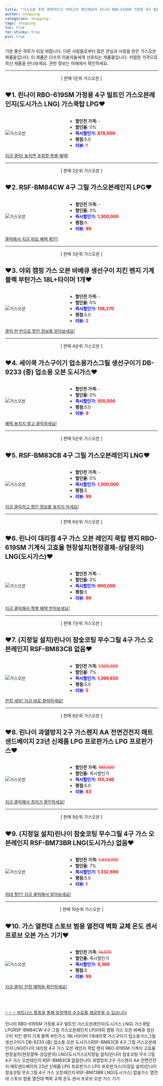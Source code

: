 ```yaml
---
title: "가스오븐 추천 경제적이고 카테고리 확인해보자 린나이 RBO-619SM 가정용 4구 빌트인"
author: shopping
categories: shopping
tags: shopping
toc: true
toc_sticky: true
pin: true
---
```

기분 좋은 하루가 되길 바랍니다. 다른 사람들로부터 많은 관심과 사랑을 받은 가스오븐 제품들입니다. 이 제품은 다수의 이용자들에게 선호되는 제품들입니다. 저렴한 가격으로 최신 제품을 만나보세요. 관련 정보는 아래에서 확인하세요.

---
<p class="toplist" style="margin: 0 auto; display: block; width: fit-content;">[ 판매 1순위 가스오븐 ]</p>

<h2><strong>❤️1. 린나이 RBO-619SM 가정용 4구 빌트인 가스오븐레인지(도시가스 LNG) 가스쿡탑 LPG❤️</strong></h2>

<div style="display: flex; align-items: center;">
    <div style="flex: 0.4;">
        <img src="https://thumbnail9.coupangcdn.com/thumbnails/remote/230x230ex/image/vendor_inventory/5f6b/942660b9d5ac9f049050549e28fcc8dc14a5defccbcf353e8e94c59f13db.png" alt="가스오븐" style="max-width: 100%;">
    </div>
    <div style="flex: 0.6; margin-left: 10px;">
        <ul>
            <li><strong>할인전 가격:</strong> <del style="color: red;">-</del></li>
            <li><strong>할인율:</strong> 0%</li>
            <li><span style='color:blue'><strong>즉시할인가:</strong></span> <span style='color:red'><strong>878,000</strong></span></li>
            <li><strong>평점:</strong>5.0</li>
            <li><span style='color:blue'><strong>리뷰:</strong></span> <span style='color:red'><strong>1</strong></span></li>
        </ul>
    </div>
</div>
<div class="center">
    <a href="https://William4Davisa.github.io?lptag=AF9450613&subid=githubio&pageKey=7804375378&traceid=V0-153&itemId=21145029557&vendorItemId=88206617953" class="myButton">
        지금 클릭! 놓치면 후회할 특별 혜택!
    </a>
</div>


---
<p class="toplist" style="margin: 0 auto; display: block; width: fit-content;">[ 판매 2순위 가스오븐 ]</p>

<h2><strong>❤️2. RSF-BM84CW 4구 그릴 가스오븐레인지 LPG❤️</strong></h2>

<div style="display: flex; align-items: center;">
    <div style="flex: 0.4;">
        <img src="https://thumbnail8.coupangcdn.com/thumbnails/remote/230x230ex/image/vendor_inventory/980a/2e24e13d97917f526b08b51940d1c5b77ff23ff8c74ea8f09a9627f8112b.png" alt="가스오븐" style="max-width: 100%;">
    </div>
    <div style="flex: 0.6; margin-left: 10px;">
        <ul>
            <li><strong>할인전 가격:</strong> <del style="color: red;">-</del></li>
            <li><strong>할인율:</strong> 0%</li>
            <li><span style='color:blue'><strong>즉시할인가:</strong></span> <span style='color:red'><strong>1,300,000</strong></span></li>
            <li><strong>평점:</strong>5</li>
            <li><span style='color:blue'><strong>리뷰:</strong></span> <span style='color:red'><strong>99</strong></span></li>
        </ul>
    </div>
</div>
<div class="center">
    <a href="https://William4Davisa.github.io?lptag=AF9450613&subid=githubio&pageKey=6622398327&traceid=V0-153&itemId=15062527393&vendorItemId=82284878338" class="myButton">
        클릭해서 지금 바로 혜택 확인!
    </a>
</div>


---
<p class="toplist" style="margin: 0 auto; display: block; width: fit-content;">[ 판매 3순위 가스오븐 ]</p>

<h2><strong>❤️3. 야외 캠핑 가스 오븐 바베큐 생선구이 치킨 렌지 기계 블랙 부탄가스 18L+타이머 1개❤️</strong></h2>

<div style="display: flex; align-items: center;">
    <div style="flex: 0.4;">
        <img src="https://thumbnail6.coupangcdn.com/thumbnails/remote/230x230ex/image/vendor_inventory/3e58/9c351472df5af4168939820af83f26f7ecf9458fc36b1136d5acdacea252.jpg" alt="가스오븐" style="max-width: 100%;">
    </div>
    <div style="flex: 0.6; margin-left: 10px;">
        <ul>
            <li><strong>할인전 가격:</strong> <del style="color: red;">-</del></li>
            <li><strong>할인율:</strong> 0%</li>
            <li><span style='color:blue'><strong>즉시할인가:</strong></span> <span style='color:red'><strong>138,270</strong></span></li>
            <li><strong>평점:</strong>5.0</li>
            <li><span style='color:blue'><strong>리뷰:</strong></span> <span style='color:red'><strong>2</strong></span></li>
        </ul>
    </div>
</div>
<div class="center">
    <a href="https://William4Davisa.github.io?lptag=AF9450613&subid=githubio&pageKey=7463425109&traceid=V0-153&itemId=19458792552&vendorItemId=90559019976" class="myButton">
        클릭 한 번으로 할인 정보를 알아보세요!
    </a>
</div>


---
<p class="toplist" style="margin: 0 auto; display: block; width: fit-content;">[ 판매 4순위 가스오븐 ]</p>

<h2><strong>❤️4. 세이쿡 가스구이기 업소용가스그릴 생선구이기 DB-9233 (중) 업소용 오븐 도시가스❤️</strong></h2>

<div style="display: flex; align-items: center;">
    <div style="flex: 0.4;">
        <img src="https://thumbnail7.coupangcdn.com/thumbnails/remote/230x230ex/image/vendor_inventory/d12e/d77f1be0d8a0bcea1bfed0975ee88053c78f572895b2132d1c415010d5d8.PNG" alt="가스오븐" style="max-width: 100%;">
    </div>
    <div style="flex: 0.6; margin-left: 10px;">
        <ul>
            <li><strong>할인전 가격:</strong> <del style="color: red;">-</del></li>
            <li><strong>할인율:</strong> 0%</li>
            <li><span style='color:blue'><strong>즉시할인가:</strong></span> <span style='color:red'><strong>550,000</strong></span></li>
            <li><strong>평점:</strong>5.0</li>
            <li><span style='color:blue'><strong>리뷰:</strong></span> <span style='color:red'><strong>9</strong></span></li>
        </ul>
    </div>
</div>
<div class="center">
    <a href="https://William4Davisa.github.io?lptag=AF9450613&subid=githubio&pageKey=2060708225&traceid=V0-153&itemId=3501946067&vendorItemId=71488126162" class="myButton">
        혜택 놓치지 말고 클릭하세요!
    </a>
</div>


---
<p class="toplist" style="margin: 0 auto; display: block; width: fit-content;">[ 판매 5순위 가스오븐 ]</p>

<h2><strong>❤️5. RSF-BM83CB 4구 그릴 가스오븐레인지 LNG❤️</strong></h2>

<div style="display: flex; align-items: center;">
    <div style="flex: 0.4;">
        <img src="https://thumbnail9.coupangcdn.com/thumbnails/remote/230x230ex/image/vendor_inventory/37e6/db4370f8af46ac235e07d9fdb06fa8798bfef7876570729c6b5beb29e0d8.png" alt="가스오븐" style="max-width: 100%;">
    </div>
    <div style="flex: 0.6; margin-left: 10px;">
        <ul>
            <li><strong>할인전 가격:</strong> <del style="color: red;">-</del></li>
            <li><strong>할인율:</strong> 0%</li>
            <li><span style='color:blue'><strong>즉시할인가:</strong></span> <span style='color:red'><strong>1,300,000</strong></span></li>
            <li><strong>평점:</strong>5</li>
            <li><span style='color:blue'><strong>리뷰:</strong></span> <span style='color:red'><strong>99</strong></span></li>
        </ul>
    </div>
</div>
<div class="center">
    <a href="https://William4Davisa.github.io?lptag=AF9450613&subid=githubio&pageKey=6622398416&traceid=V0-153&itemId=15062527837&vendorItemId=82284879096" class="myButton">
        지금 클릭하고 할인 정보를 놓치지 마세요!
    </a>
</div>


---
<p class="toplist" style="margin: 0 auto; display: block; width: fit-content;">[ 판매 6순위 가스오븐 ]</p>

<h2><strong>❤️6. 린나이 대리점 4구 가스 오븐 레인지 쿡탑 렌지 RBO-619SM 기계식 고효율 현장설치(현장결제-상담문의) LNG(도시가스)❤️</strong></h2>

<div style="display: flex; align-items: center;">
    <div style="flex: 0.4;">
        <img src="https://thumbnail10.coupangcdn.com/thumbnails/remote/230x230ex/image/vendor_inventory/1620/a5d29edb993be94eed15c45ea71f6d289e16c2e5f2ddc4a686642e15d948.jpg" alt="가스오븐" style="max-width: 100%;">
    </div>
    <div style="flex: 0.6; margin-left: 10px;">
        <ul>
            <li><strong>할인전 가격:</strong> <del style="color: red;">-</del></li>
            <li><strong>할인율:</strong> 0%</li>
            <li><span style='color:blue'><strong>즉시할인가:</strong></span> <span style='color:red'><strong>900,000</strong></span></li>
            <li><strong>평점:</strong>5</li>
            <li><span style='color:blue'><strong>리뷰:</strong></span> <span style='color:red'><strong>99</strong></span></li>
        </ul>
    </div>
</div>
<div class="center">
    <a href="https://William4Davisa.github.io?lptag=AF9450613&subid=githubio&pageKey=6214892109&traceid=V0-153&itemId=12407129419&vendorItemId=79676609507" class="myButton">
        지금 클릭해서 특별 혜택 받아보세요!
    </a>
</div>


---
<p class="toplist" style="margin: 0 auto; display: block; width: fit-content;">[ 판매 7순위 가스오븐 ]</p>

<h2><strong>❤️7. (지정일 설치)린나이 참숯코팅 무수그릴 4구 가스 오븐레인지 RSF-BM83CB 없음❤️</strong></h2>

<div style="display: flex; align-items: center;">
    <div style="flex: 0.4;">
        <img src="https://thumbnail7.coupangcdn.com/thumbnails/remote/230x230ex/image/vendor_inventory/6d52/61c8369b92f9e309cc5e69192b34d2a7bd187a1f685a95f9d12668a9251a.jpg" alt="가스오븐" style="max-width: 100%;">
    </div>
    <div style="flex: 0.6; margin-left: 10px;">
        <ul>
            <li><strong>할인전 가격:</strong> <del style="color: red;">1,505,000</del></li>
            <li><strong>할인율:</strong> 7%</li>
            <li><span style='color:blue'><strong>즉시할인가:</strong></span> <span style='color:red'><strong>1,399,650</strong></span></li>
            <li><strong>평점:</strong>5.0</li>
            <li><span style='color:blue'><strong>리뷰:</strong></span> <span style='color:red'><strong>5</strong></span></li>
        </ul>
    </div>
</div>
<div class="center">
    <a href="https://William4Davisa.github.io?lptag=AF9450613&subid=githubio&pageKey=6625057970&traceid=V0-153&itemId=15078820911&vendorItemId=84018377546" class="myButton">
        한정 세일! 지금 바로 클릭하세요!
    </a>
</div>


---
<p class="toplist" style="margin: 0 auto; display: block; width: fit-content;">[ 판매 8순위 가스오븐 ]</p>

<h2><strong>❤️8. 린나이 과열방지 2구 가스렌지 AA 전면건전지 매트샌드베이지 23년 신제품 LPG 프로판가스 LPG 프로판가스❤️</strong></h2>

<div style="display: flex; align-items: center;">
    <div style="flex: 0.4;">
        <img src="https://thumbnail6.coupangcdn.com/thumbnails/remote/230x230ex/image/vendor_inventory/aa8a/63625117202787b19202359e0ae1f282a34ddef99b48c38780a1a42eb7a1.jpg" alt="가스오븐" style="max-width: 100%;">
    </div>
    <div style="flex: 0.6; margin-left: 10px;">
        <ul>
            <li><strong>할인전 가격:</strong> <del style="color: red;">189,000</del></li>
            <li><strong>할인율:</strong> 즉시할인가</li>
            <li><span style='color:blue'><strong>즉시할인가:</strong></span> <span style='color:red'><strong>155,340</strong></span></li>
            <li><strong>평점:</strong>5.0</li>
            <li><span style='color:blue'><strong>리뷰:</strong></span> <span style='color:red'><strong>83</strong></span></li>
        </ul>
    </div>
</div>
<div class="center">
    <a href="https://William4Davisa.github.io?lptag=AF9450613&subid=githubio&pageKey=7537117913&traceid=V0-153&itemId=19804348996&vendorItemId=87162526072" class="myButton">
        지금 클릭해서 최저가 확인하세요!
    </a>
</div>


---
<p class="toplist" style="margin: 0 auto; display: block; width: fit-content;">[ 판매 9순위 가스오븐 ]</p>

<h2><strong>❤️9. (지정일 설치)린나이 참숯코팅 무수그릴 4구 가스 오븐레인지 RSF-BM73BR LNG(도시가스) 없음❤️</strong></h2>

<div style="display: flex; align-items: center;">
    <div style="flex: 0.4;">
        <img src="https://thumbnail7.coupangcdn.com/thumbnails/remote/230x230ex/image/vendor_inventory/75d9/058c212e2037be462d030ac8ff79856aee92af84e26175a5df8c17529420.jpg" alt="가스오븐" style="max-width: 100%;">
    </div>
    <div style="flex: 0.6; margin-left: 10px;">
        <ul>
            <li><strong>할인전 가격:</strong> <del style="color: red;">1,433,000</del></li>
            <li><strong>할인율:</strong> 7%</li>
            <li><span style='color:blue'><strong>즉시할인가:</strong></span> <span style='color:red'><strong>1,332,690</strong></span></li>
            <li><strong>평점:</strong>5.0</li>
            <li><span style='color:blue'><strong>리뷰:</strong></span> <span style='color:red'><strong>1</strong></span></li>
        </ul>
    </div>
</div>
<div class="center">
    <a href="https://William4Davisa.github.io?lptag=AF9450613&subid=githubio&pageKey=6990875417&traceid=V0-153&itemId=17109711984&vendorItemId=84319149521" class="myButton">
        최대 할인! 지금 클릭해서 알아보세요!
    </a>
</div>


---
<p class="toplist" style="margin: 0 auto; display: block; width: fit-content;">[ 판매 10순위 가스오븐 ]</p>

<h2><strong>❤️10. 가스 열전대 스토브 범용 열전대 벽화 교체 온도 센서 프로브 오븐 가스 기기❤️</strong></h2>

<div style="display: flex; align-items: center;">
    <div style="flex: 0.4;">
        <img src="https://thumbnail8.coupangcdn.com/thumbnails/remote/230x230ex/image/vendor_inventory/a351/746260050737d16da98ca0c42394cccefe3f30751ffc4e8a085da7aa8f3d.jpg" alt="가스오븐" style="max-width: 100%;">
    </div>
    <div style="flex: 0.6; margin-left: 10px;">
        <ul>
            <li><strong>할인전 가격:</strong> <del style="color: red;">14,070</del></li>
            <li><strong>할인율:</strong> 즉시할인가</li>
            <li><span style='color:blue'><strong>즉시할인가:</strong></span> <span style='color:red'><strong>9,360</strong></span></li>
            <li><strong>평점:</strong>5</li>
            <li><span style='color:blue'><strong>리뷰:</strong></span> <span style='color:red'><strong>99</strong></span></li>
        </ul>
    </div>
</div>
<div class="center">
    <a href="https://William4Davisa.github.io?lptag=AF9450613&subid=githubio&pageKey=7688044668&traceid=V0-153&itemId=20551763952&vendorItemId=87627845136" class="myButton">
        지금 클릭! 한정 혜택을 확인하세요!
    </a>
</div>

<br><br><br>[💦 💦 💦 파트너스 활동을 통해 일정액의 수수료를 제공받을 수 있습니다](https://link.coupang.com/a/bcpT2c)<br><br>린나이 RBO-619SM 가정용 4구 빌트인 가스오븐레인지(도시가스 LNG) 가스쿡탑 LPGRSF-BM84CW 4구 그릴 가스오븐레인지 LPG야외 캠핑 가스 오븐 바베큐 생선구이 치킨 렌지 기계 블랙 부탄가스 18L+타이머 1개세이쿡 가스구이기 업소용가스그릴 생선구이기 DB-9233 (중) 업소용 오븐 도시가스RSF-BM83CB 4구 그릴 가스오븐레인지 LNG린나이 대리점 4구 가스 오븐 레인지 쿡탑 렌지 RBO-619SM 기계식 고효율 현장설치(현장결제-상담문의) LNG(도시가스)(지정일 설치)린나이 참숯코팅 무수그릴 4구 가스 오븐레인지 RSF-BM83CB 없음린나이 과열방지 2구 가스렌지 AA 전면건전지 매트샌드베이지 23년 신제품 LPG 프로판가스 LPG 프로판가스(지정일 설치)린나이 참숯코팅 무수그릴 4구 가스 오븐레인지 RSF-BM73BR LNG(도시가스) 없음가스 열전대 스토브 범용 열전대 벽화 교체 온도 센서 프로브 오븐 가스 기기